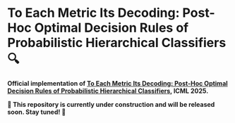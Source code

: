 # To Each Metric Its Decoding: Post-Hoc Optimal Decision Rules of Probabilistic Hierarchical Classifiers 🔍

**Official implementation of [To Each Metric Its Decoding: Post-Hoc Optimal Decision Rules of Probabilistic Hierarchical Classifiers](https://icml.cc/virtual/2025/poster/46401), ICML 2025.**

**🚧 This repository is currently under construction and will be released soon. Stay tuned! 🚧**
